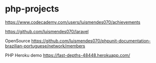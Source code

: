 # php-projects

https://www.codecademy.com/users/luismendes070/achievements

https://github.com/luismendes070/laravel

OpenSource
https://github.com/luismendes070/phpunit-documentation-brazilian-portuguese/network/members

PHP Heroku demo
https://fast-depths-48448.herokuapp.com/
